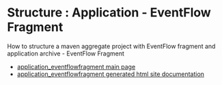 # Structure : Application - EventFlow Fragment

How to structure a maven aggregate project with EventFlow fragment and application archive - EventFlow Fragment

* [application_eventflowfragment main page](src/site/markdown/index.md)
* [application_eventflowfragment generated html site documentation](https://plord12.github.io/samples/10.4.0-SNAPSHOT//opt/tibco/users/jenkins/workspace/EventProcessing/samples/structure/application/application-eventflowfragment/)
